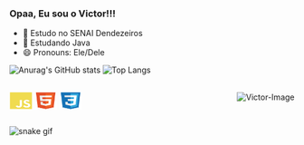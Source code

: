  ### Opaa, Eu sou o Victor!!!

- 🔭 Estudo no SENAI Dendezeiros
- 🌱 Estudando Java
- 😄 Pronouns: Ele/Dele

<div>
  
  ![Anurag's GitHub stats](https://github-readme-stats.vercel.app/api?username=victordjesus&show_icons=true&theme=dark)
  ![Top Langs](https://github-readme-stats.vercel.app/api/top-langs/?username=victordjesus&layout=compact&theme=dark)
</div>

<div style="display: inline_block"><br>
  <img align="center" alt="Victor-Js" height="30" width="40" src="https://raw.githubusercontent.com/devicons/devicon/master/icons/javascript/javascript-plain.svg">
  <img align="center" alt="Victor-HTML" height="30" width="40" src="https://raw.githubusercontent.com/devicons/devicon/master/icons/html5/html5-original.svg">
  <img align="center" alt="Victor-CSS" height="30" width="40" src="https://raw.githubusercontent.com/devicons/devicon/master/icons/css3/css3-original.svg">
  <img align="right" alt="Victor-Image" src= https://media.discordapp.net/attachments/703029285128241222/1180996138040565820/image4.png?ex=657f735d&is=656cfe5d&hm=9763be829191d7c0cd9bfed04edcf7d332c3f25a81fc6c21e37207f9dc80f168&=&format=webp&quality=lossless>
</div>

##

<div>
  
</div>


![snake gif](https://github.com/victordjesus/victordjesus/blob/output/github-contribution-grid-snake.gif)



